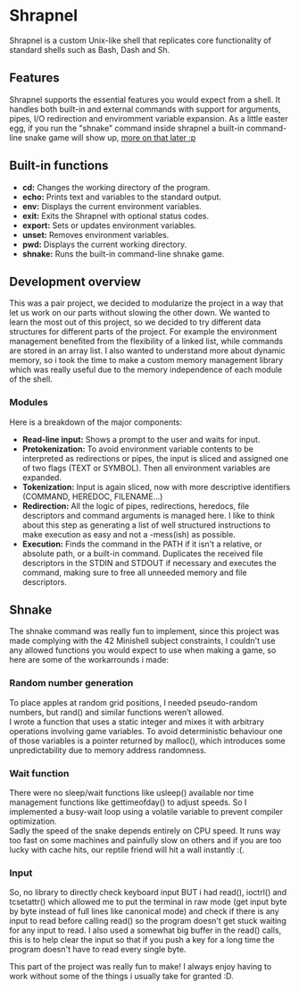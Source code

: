 # Shrapnel

Shrapnel is a custom Unix-like shell that replicates core functionality of standard shells such as Bash, Dash and Sh.

## Features

Shrapnel supports the essential features you would expect from a shell. It handles both built-in and external commands with support for arguments, pipes, I/O redirection and enviromment variable expansion.
As a little easter egg, if you run the "shnake" command inside shrapnel a built-in command-line snake game will show up, [more on that later :p](#shnake)

## Built-in functions

- **cd:** Changes the working directory of the program.  
- **echo:** Prints text and variables to the standard output.  
- **env:** Displays the current environment variables.  
- **exit:** Exits the Shrapnel with optional status codes.  
- **export:** Sets or updates environment variables.  
- **unset:** Removes environment variables.  
- **pwd:** Displays the current working directory.  
- **shnake:** Runs the built-in command-line shnake game.  

## Development overview

This was a pair project, we decided to modularize the project in a way that let us work on our parts without slowing the other down.
We wanted to learn the most out of this project, so we decided to try different data structures for different parts of the project. For example the environment management benefited from the flexibility of a linked list, while commands are stored in an array list.
I also wanted to understand more about dynamic memory, so i took the time to make a custom memory management library which was really useful due to the memory independence of each module of the shell.

### Modules

Here is a breakdown of the major components:

- **Read-line input:** Shows a prompt to the user and waits for input.  
- **Pretokenization:** To avoid environment variable contents to be interpreted as redirections or pipes, the input is sliced and assigned one of two flags (TEXT or SYMBOL). Then all environment variables are expanded.  
- **Tokenization:** Input is again sliced, now with more descriptive identifiers (COMMAND, HEREDOC, FILENAME...)
- **Redirection:** All the logic of pipes, redirections, heredocs, file descriptors and command arguments is managed here. I like to think about this step as generating a list of well structured instructions to make execution as easy and not a -mess(ish) as possible.
- **Execution:** Finds the command in the PATH if it isn't a relative, or absolute path, or a built-in command. Duplicates the received file descriptors in the STDIN and STDOUT if necessary and executes the command, making sure to free all unneeded memory and file descriptors.

## Shnake

The shnake command was really fun to implement, since this project was made complying with the 42 Minishell subject constraints, I couldn't use any allowed functions you would expect to use when making a game, so here are some of the workarrounds i made:

### Random number generation
  
To place apples at random grid positions, I needed pseudo-random numbers, but rand() and similar functions weren’t allowed.  
I wrote a function that uses a static integer and mixes it with arbitrary operations involving game variables. To avoid deterministic behaviour one of those variables is a pointer returned by malloc(), which introduces some unpredictability due to memory address randomness.

### Wait function
There were no sleep/wait functions like usleep() available nor time management functions like gettimeofday() to adjust speeds. So I implemented a busy-wait loop using a volatile variable to prevent compiler optimization.  
Sadly the speed of the snake depends entirely on CPU speed. It runs way too fast on some machines and painfully slow on others and if you are too lucky with cache hits, our reptile friend will hit a wall instantly :(.

### Input
So, no library to directly check keyboard input BUT i had read(), ioctrl() and tcsetattr() which allowed me to put the terminal in raw mode (get input byte by byte instead of full lines like canonical mode) and check if there is any input to read before calling read() so the program doesn't get stuck waiting for any input to read.
I also used a somewhat big buffer in the read() calls, this is to help clear the input so that if you push a key for a long time the program doesn't have to read every single byte.

This part of the project was really fun to make! I always enjoy having to work without some of the things i usually take for granted :D.
